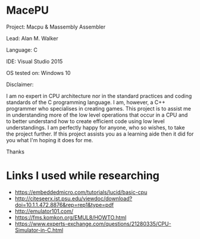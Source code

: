 # MacePU

Project: Macpu & Massembly Assembler 


Lead: Alan M. Walker


Language: C 


IDE: Visual Studio 2015


OS tested on: Windows 10 


Disclaimer: 


I am no expert in CPU architecture nor in the standard practices and coding standards of the C programming language. I am, however, a C++ programmer who specialises in creating games.
This project is to assist me in understanding more of the low level operations that occur in a CPU and to better understand how to create efficient code using low level understandings. 
I am perfectly happy for anyone, who so wishes, to take the project further. If this project assists you as a learning aide then it did for you what I'm hoping it does for me. 


Thanks 


# Links I used while researching
- https://embeddedmicro.com/tutorials/lucid/basic-cpu
- http://citeseerx.ist.psu.edu/viewdoc/download?doi=10.1.1.472.8876&rep=rep1&type=pdf
- http://emulator101.com/
- https://fms.komkon.org/EMUL8/HOWTO.html
- https://www.experts-exchange.com/questions/21280335/CPU-Simulator-in-C.html